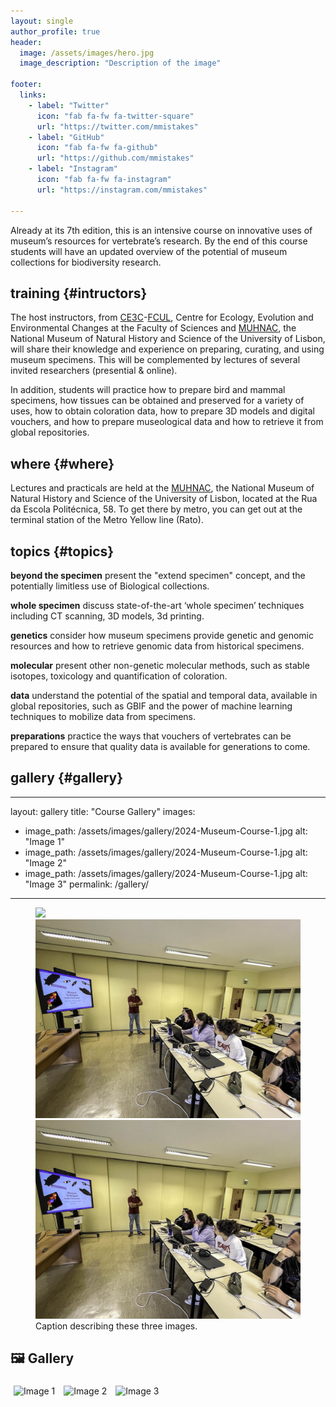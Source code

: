 ```yaml
---
layout: single
author_profile: true
header:
  image: /assets/images/hero.jpg
  image_description: "Description of the image"

footer:
  links:
    - label: "Twitter"
      icon: "fab fa-fw fa-twitter-square"
      url: "https://twitter.com/mmistakes"
    - label: "GitHub"
      icon: "fab fa-fw fa-github"
      url: "https://github.com/mmistakes"
    - label: "Instagram"
      icon: "fab fa-fw fa-instagram"
      url: "https://instagram.com/mmistakes"

---
```


Already at its 7th edition, this is an intensive course on innovative uses of museum’s resources for vertebrate’s research. By the end of this course students will have an updated overview of the potential of museum collections for biodiversity research.

## training {#intructors}

The host instructors, from [CE3C](https://www.ce3c.pt)-[FCUL](https://ciencias.ulisboa.pt), Centre for Ecology, Evolution and Environmental Changes at the Faculty of Sciences and [MUHNAC](https://www.museus.ulisboa.pt/museu-nacional-de-historia-natural-e-da-ciencia), the National Museum of Natural History and Science of the University of Lisbon, will share their knowledge and experience on preparing, curating, and using museum specimens. This will be complemented by lectures of several invited researchers (presential & online).

In addition, students will practice how to prepare bird and mammal specimens, how tissues can be obtained and preserved for a variety of uses, how to obtain coloration data, how to prepare 3D models and digital vouchers, and how to prepare museological data and how to retrieve it from global repositories.

## where {#where}

Lectures and practicals are held at the [MUHNAC](https://www.museus.ulisboa.pt/museu-nacional-de-historia-natural-e-da-ciencia), the National Museum of Natural History and Science of the University of Lisbon, located at the Rua da Escola Politécnica, 58. To get there by metro, you can get out at the terminal station of the Metro Yellow line (Rato).


## topics {#topics}

**beyond the specimen**
present the "extend specimen" concept, and the potentially limitless use of Biological collections.

**whole specimen**
discuss state-of-the-art ‘whole specimen’ techniques including CT scanning, 3D models, 3d printing.

**genetics**
consider how museum specimens provide genetic and genomic resources and how to retrieve genomic data from historical specimens.

**molecular**
present other non-genetic molecular methods, such as stable isotopes, toxicology and quantification of coloration.

**data**
understand the potential of the spatial and temporal data, available in global repositories, such as GBIF and the power of machine learning techniques to mobilize data from specimens.

**preparations**
practice the ways that vouchers of vertebrates can be prepared to ensure that quality data is available for generations to come.

## gallery {#gallery}

---
layout: gallery
title: "Course Gallery"
images:
  - image_path: /assets/images/gallery/2024-Museum-Course-1.jpg
    alt: "Image 1"
  - image_path: /assets/images/gallery/2024-Museum-Course-1.jpg
    alt: "Image 2"
  - image_path: /assets/images/gallery/2024-Museum-Course-1.jpg
    alt: "Image 3"
permalink: /gallery/
---



<figure class="third">
	<img src="images/gallery/2024-Museum-Course-1.jpg">
	<img src="/assets/images/gallery/2024-Museum-Course-1.jpg">
	<img src="/assets/images/gallery/2024-Museum-Course-1.jpg">
	<figcaption>Caption describing these three images.</figcaption>
</figure>


## 🖼️ Gallery

<div class="gallery">
  <img src="/assets/images/2024-Museum-Course-1.jpg" alt="Image 1" style="width:30%; margin: 5px;">
  <img src="/biodiv_museum_course/assets/images/2024-Museum-Course-1.jpg" alt="Image 2" style="width:30%; margin: 5px;">
  <img src="/biodiv_museum_course/assets/images/2024-Museum-Course-1.jpg" alt="Image 3" style="width:30%; margin: 5px;">
</div>
